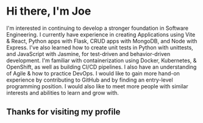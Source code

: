 # Hi there, I'm Joe

I'm interested in continuing to develop a stronger foundation in Software Engineering. I currently have experience in creating Applications using Vite & React, Python apps with Flask, CRUD apps with MongoDB, and Node with Express. I've also learned how to create unit tests in Python with unittests, and JavaScript with Jasmine, for test-driven and behavior-driven development. I'm familiar with containerization using Docker, Kubernetes, & OpenShift, as well as building CI/CD pipelines. I also have an understanding of Agile & how to practice DevOps. I would like to gain more hand-on experience by contributing to GitHub and by finding an entry-level programming position. I would also like to meet more people with similar interests and abilities to learn and grow with.  

## Thanks for visiting my profile

<!---
JoeyScottSchronce/JoeyScottSchronce is a ✨ special ✨ repository because its `README.md` (this file) appears on your GitHub profile.
You can click the Preview link to take a look at your changes.
--->
